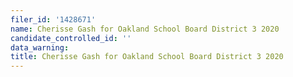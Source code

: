 ```yaml
---
filer_id: '1428671'
name: Cherisse Gash for Oakland School Board District 3 2020
candidate_controlled_id: ''
data_warning:
title: Cherisse Gash for Oakland School Board District 3 2020
---
```


